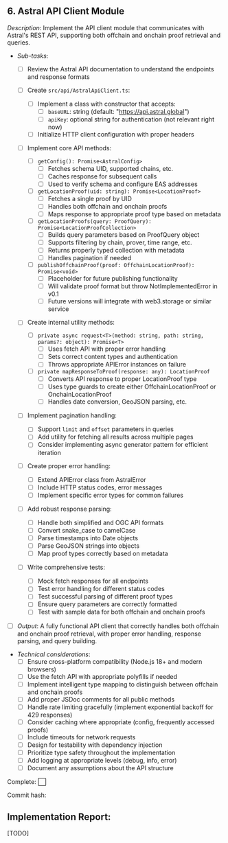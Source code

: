 ## **6. Astral API Client Module**  
  *Description*: Implement the API client module that communicates with Astral's REST API, supporting both offchain and onchain proof retrieval and queries.
   
   - *Sub-tasks*: 
     - [ ] Review the Astral API documentation to understand the endpoints and response formats
     
     - [ ] Create `src/api/AstralApiClient.ts`:
       - [ ] Implement a class with constructor that accepts:
         - [ ] `baseURL`: string (default: "https://api.astral.global")
         - [ ] `apiKey`: optional string for authentication (not relevant right now)
       - [ ] Initialize HTTP client configuration with proper headers
     
     - [ ] Implement core API methods:
       - [ ] `getConfig(): Promise<AstralConfig>` 
         - [ ] Fetches schema UID, supported chains, etc.
         - [ ] Caches response for subsequent calls
         - [ ] Used to verify schema and configure EAS addresses
       
       - [ ] `getLocationProof(uid: string): Promise<LocationProof>`
         - [ ] Fetches a single proof by UID
         - [ ] Handles both offchain and onchain proofs
         - [ ] Maps response to appropriate proof type based on metadata
       
       - [ ] `getLocationProofs(query: ProofQuery): Promise<LocationProofCollection>`
         - [ ] Builds query parameters based on ProofQuery object
         - [ ] Supports filtering by chain, prover, time range, etc.
         - [ ] Returns properly typed collection with metadata
         - [ ] Handles pagination if needed
       
       - [ ] `publishOffchainProof(proof: OffchainLocationProof): Promise<void>`
         - [ ] Placeholder for future publishing functionality
         - [ ] Will validate proof format but throw NotImplementedError in v0.1
         - [ ] Future versions will integrate with web3.storage or similar service
     
     - [ ] Create internal utility methods:
       - [ ] `private async request<T>(method: string, path: string, params?: object): Promise<T>`
         - [ ] Uses fetch API with proper error handling
         - [ ] Sets correct content types and authentication
         - [ ] Throws appropriate APIError instances on failure
       
       - [ ] `private mapResponseToProof(response: any): LocationProof`
         - [ ] Converts API response to proper LocationProof type
         - [ ] Uses type guards to create either OffchainLocationProof or OnchainLocationProof
         - [ ] Handles date conversion, GeoJSON parsing, etc.
     
     - [ ] Implement pagination handling:
       - [ ] Support `limit` and `offset` parameters in queries
       - [ ] Add utility for fetching all results across multiple pages
       - [ ] Consider implementing async generator pattern for efficient iteration
     
     - [ ] Create proper error handling:
       - [ ] Extend APIError class from AstralError
       - [ ] Include HTTP status codes, error messages
       - [ ] Implement specific error types for common failures
     
     - [ ] Add robust response parsing:
       - [ ] Handle both simplified and OGC API formats
       - [ ] Convert snake_case to camelCase
       - [ ] Parse timestamps into Date objects
       - [ ] Parse GeoJSON strings into objects
       - [ ] Map proof types correctly based on metadata
     
     - [ ] Write comprehensive tests:
       - [ ] Mock fetch responses for all endpoints
       - [ ] Test error handling for different status codes
       - [ ] Test successful parsing of different proof types
       - [ ] Ensure query parameters are correctly formatted
       - [ ] Test with sample data for both offchain and onchain proofs
     
   - [ ] *Output*: A fully functional API client that correctly handles both offchain and onchain proof retrieval, with proper error handling, response parsing, and query building.
   
   - *Technical considerations*: 
     - [ ] Ensure cross-platform compatibility (Node.js 18+ and modern browsers)
     - [ ] Use the fetch API with appropriate polyfills if needed
     - [ ] Implement intelligent type mapping to distinguish between offchain and onchain proofs
     - [ ] Add proper JSDoc comments for all public methods
     - [ ] Handle rate limiting gracefully (implement exponential backoff for 429 responses)
     - [ ] Consider caching where appropriate (config, frequently accessed proofs)
     - [ ] Include timeouts for network requests
     - [ ] Design for testability with dependency injection
     - [ ] Prioritize type safety throughout the implementation
     - [ ] Add logging at appropriate levels (debug, info, error)
     - [ ] Document any assumptions about the API structure

Complete: ⬜️

Commit hash: <todo>

## Implementation Report:

[TODO]